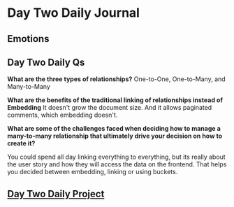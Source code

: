 # Day Two Daily Journal

## Emotions

## Day Two Daily Qs

**What are the three types of relationships?**
One-to-One, One-to-Many, and Many-to-Many

**What are the benefits of the traditional linking of relationships instead of Embedding**
It doesn't grow the document size. And it allows paginated comments, which embedding doesn't.

**What are some of the challenges faced when deciding how to manage a many-to-many relationship that ultimately drive your decision on how to create it?**

You could spend all day linking everything to everything, but its really about the user story and how they will access the data on the frontend. That helps you decided between embedding, linking or using buckets.

## [Day Two Daily Project](https://github.com/CMitchell5619/gregslist-api)
